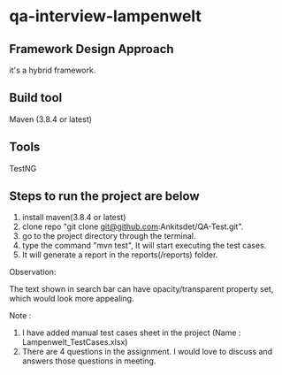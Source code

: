 # qa-interview-lampenwelt

## Framework Design Approach

it's a hybrid framework.

## Build tool

Maven (3.8.4 or latest)

## Tools

TestNG

## Steps to run the project are below

1. install maven(3.8.4 or latest)
2. clone repo "git clone git@github.com:Ankitsdet/QA-Test.git".
3. go to the project directory through the terminal.
4. type the command "mvn test", It will start executing the test cases.
6. It will generate a report in the reports(/reports) folder.

Observation:

The text shown in search bar can have opacity/transparent property set, which would look more appealing.

Note :

1. I have added manual test cases sheet in the project (Name : Lampenwelt_TestCases.xlsx)
2. There are 4 questions in the assignment. I would love to discuss and answers those questions in meeting.

